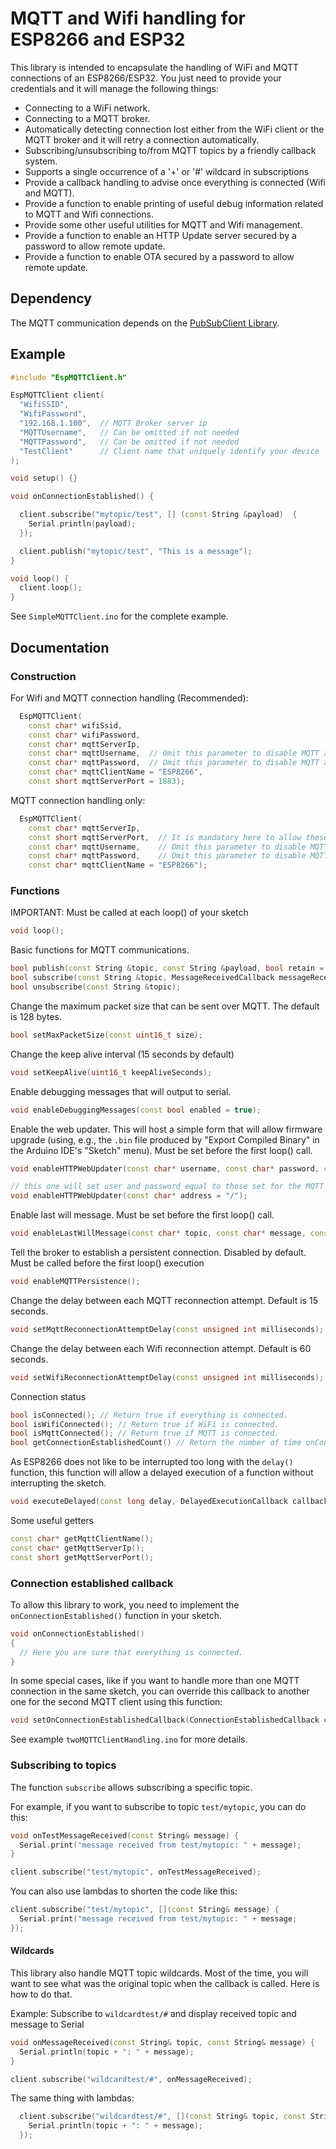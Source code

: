 # MQTT and Wifi handling for ESP8266 and ESP32

This library is intended to encapsulate the handling of WiFi and MQTT connections of an ESP8266/ESP32.
You just need to provide your credentials and it will manage the following things:
- Connecting to a WiFi network.
- Connecting to a MQTT broker.
- Automatically detecting connection lost either from the WiFi client or the MQTT broker and it will retry a connection automatically.
- Subscribing/unsubscribing to/from MQTT topics by a friendly callback system.
- Supports a single occurrence of a '+' or '#' wildcard in subscriptions
- Provide a callback handling to advise once everything is connected (Wifi and MQTT).
- Provide a function to enable printing of useful debug information related to MQTT and Wifi connections.
- Provide some other useful utilities for MQTT and Wifi management.
- Provide a function to enable an HTTP Update server secured by a password to allow remote update.
- Provide a function to enable OTA secured by a password to allow remote update.

## Dependency

The MQTT communication depends on the [PubSubClient Library](https://github.com/knolleary/pubsubclient).

## Example

```c++
#include "EspMQTTClient.h"

EspMQTTClient client(
  "WifiSSID",
  "WifiPassword",
  "192.168.1.100",  // MQTT Broker server ip
  "MQTTUsername",   // Can be omitted if not needed
  "MQTTPassword",   // Can be omitted if not needed
  "TestClient"      // Client name that uniquely identify your device
);

void setup() {}

void onConnectionEstablished() {

  client.subscribe("mytopic/test", [] (const String &payload)  {
    Serial.println(payload);
  });

  client.publish("mytopic/test", "This is a message");
}

void loop() {
  client.loop();
}
```

See `SimpleMQTTClient.ino` for the complete example.


## Documentation

### Construction

For Wifi and MQTT connection handling (Recommended):
```c++
  EspMQTTClient(
    const char* wifiSsid,
    const char* wifiPassword,
    const char* mqttServerIp,
    const char* mqttUsername,  // Omit this parameter to disable MQTT authentification
    const char* mqttPassword,  // Omit this parameter to disable MQTT authentification
    const char* mqttClientName = "ESP8266",
    const short mqttServerPort = 1883);
```

MQTT connection handling only:
```c++
  EspMQTTClient(
    const char* mqttServerIp,
    const short mqttServerPort,  // It is mandatory here to allow these constructors to be distinct from those with the Wifi handling parameters
    const char* mqttUsername,    // Omit this parameter to disable MQTT authentification
    const char* mqttPassword,    // Omit this parameter to disable MQTT authentification
    const char* mqttClientName = "ESP8266");
```

### Functions

IMPORTANT: Must be called at each loop() of your sketch
```c++
void loop();
```

Basic functions for MQTT communications.
```c++
bool publish(const String &topic, const String &payload, bool retain = false);
bool subscribe(const String &topic, MessageReceivedCallback messageReceivedCallback, uint8_t qos = 0);
bool unsubscribe(const String &topic);
```

Change the maximum packet size that can be sent over MQTT. The default is 128 bytes.
```c++
bool setMaxPacketSize(const uint16_t size);
```

Change the keep alive interval (15 seconds by default)
```c++
void setKeepAlive(uint16_t keepAliveSeconds);
```

Enable debugging messages that will output to serial.
```c++
void enableDebuggingMessages(const bool enabled = true);
```

Enable the web updater. This will host a simple form that will allow firmware upgrade (using, e.g., the `.bin` file produced by "Export Compiled Binary" in the Arduino IDE's "Sketch" menu). Must be set before the first loop() call.
```c++
void enableHTTPWebUpdater(const char* username, const char* password, const char* address = "/");

// this one will set user and password equal to those set for the MQTT connection.
void enableHTTPWebUpdater(const char* address = "/");
```

Enable last will message. Must be set before the first loop() call.
```c++
void enableLastWillMessage(const char* topic, const char* message, const bool retain = false);
```

Tell the broker to establish a persistent connection. Disabled by default. Must be called before the first loop() execution
```c++
void enableMQTTPersistence();
```

Change the delay between each MQTT reconnection attempt. Default is 15 seconds.
```c++
void setMqttReconnectionAttemptDelay(const unsigned int milliseconds);
```

Change the delay between each Wifi reconnection attempt. Default is 60 seconds.
```c++
void setWifiReconnectionAttemptDelay(const unsigned int milliseconds);
```

Connection status
```c++
bool isConnected(); // Return true if everything is connected.
bool isWifiConnected(); // Return true if WiFi is connected.
bool isMqttConnected(); // Return true if MQTT is connected.
bool getConnectionEstablishedCount() // Return the number of time onConnectionEstablished has been called since the beginning.
```

As ESP8266 does not like to be interrupted too long with the `delay()` function, this function will allow a delayed execution of a function without interrupting the sketch.
```c++
void executeDelayed(const long delay, DelayedExecutionCallback callback);
```

Some useful getters
```c++
const char* getMqttClientName();
const char* getMqttServerIp();
const short getMqttServerPort();
```

### Connection established callback

To allow this library to work, you need to implement the `onConnectionEstablished()` function in your sketch.

```c++
void onConnectionEstablished()
{
  // Here you are sure that everything is connected.
}
```

In some special cases, like if you want to handle more than one MQTT connection in the same sketch, you can override this callback to another one for the second MQTT client using this function:
```c++
void setOnConnectionEstablishedCallback(ConnectionEstablishedCallback callback);
```
See example `twoMQTTClientHandling.ino` for more details.


### Subscribing to topics

The function `subscribe` allows subscribing a specific topic.

For example, if you want to subscribe to topic `test/mytopic`, you can do this:
```c++
void onTestMessageReceived(const String& message) {
  Serial.print("message received from test/mytopic: " + message);
}

client.subscribe("test/mytopic", onTestMessageReceived);
```

You can also use lambdas to shorten the code like this:
```c++
client.subscribe("test/mytopic", [](const String& message) {
  Serial.print("message received from test/mytopic: " + message;
});
```

#### Wildcards

This library also handle MQTT topic wildcards. Most of the time, you will want to see what was the original topic when the callback is called. Here is how to do that.

Example: Subscribe to `wildcardtest/#` and display received topic and message to Serial
```c++
void onMessageReceived(const String& topic, const String& message) {
  Serial.println(topic + ": " + message);
}

client.subscribe("wildcardtest/#", onMessageReceived);
```

The same thing with lambdas:
```c++
  client.subscribe("wildcardtest/#", [](const String& topic, const String& message) {
    Serial.println(topic + ": " + message);
  });
```
